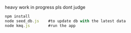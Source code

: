 heavy work in progress pls dont judge
```js
npm install
node seed_db.js    #to update db with the latest data
node kmq.js        #run the app
```
